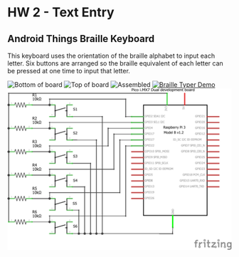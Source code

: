 HW 2 - Text Entry
=====================================
## Android Things Braille Keyboard

This keyboard uses the orientation of the braille alphabet to input each letter. Six buttons are arranged so the braille equivalent of each letter can be pressed at one time to input that letter.

![Bottom of board](_STU2154.JPG)
![Top of board](_STU2153.JPG)
![Assembled](_STU2158.JPG)
[![Braille Typer Demo](https://img.youtube.com/vi/GN66CHK_a1M/0.jpg)](https://youtu.be/GN66CHK_a1M)
![Made in Fritzing](Braille_Typer.png)
